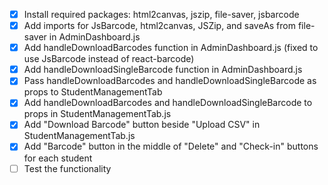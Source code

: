- [x] Install required packages: html2canvas, jszip, file-saver, jsbarcode
- [x] Add imports for JsBarcode, html2canvas, JSZip, and saveAs from file-saver in AdminDashboard.js
- [x] Add handleDownloadBarcodes function in AdminDashboard.js (fixed to use JsBarcode instead of react-barcode)
- [x] Add handleDownloadSingleBarcode function in AdminDashboard.js
- [x] Pass handleDownloadBarcodes and handleDownloadSingleBarcode as props to StudentManagementTab
- [x] Add handleDownloadBarcodes and handleDownloadSingleBarcode to props in StudentManagementTab.js
- [x] Add "Download Barcode" button beside "Upload CSV" in StudentManagementTab.js
- [x] Add "Barcode" button in the middle of "Delete" and "Check-in" buttons for each student
- [ ] Test the functionality
